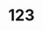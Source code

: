 <!--
 * @Author: your name
 * @Date: 2021-02-09 18:50:38
 * @LastEditTime: 2021-02-09 18:50:39
 * @LastEditors: Please set LastEditors
 * @Description: In User Settings Edit
 * @FilePath: /vuepress-starter/docs/Projects/README.md
-->
# 123